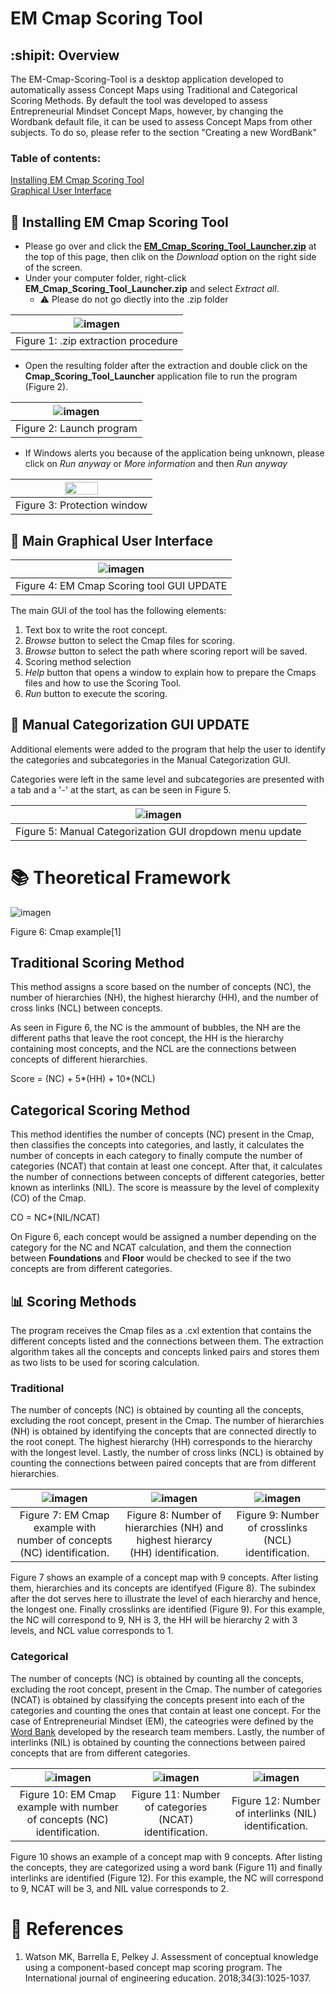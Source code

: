 # EM Cmap Scoring Tool

## :shipit: Overview

The EM-Cmap-Scoring-Tool is a desktop application developed to automatically assess Concept Maps using Traditional and Categorical Scoring Methods. By default the tool was developed to assess Entrepreneurial Mindset Concept Maps, however, by changing the Wordbank default file, it can be used to assess Concept Maps from other subjects. To do so, please refer to the section "Creating a new WordBank"

### Table of contents:
[Installing EM Cmap Scoring Tool](#wrench-installing-em-cmap-scoring-tool)  
[Graphical User Interface](#crystal_ball-main-graphical-user-interface)




## :wrench: Installing EM Cmap Scoring Tool
- Please go over and click the [**EM_Cmap_Scoring_Tool_Launcher.zip**](https://github.com/RMejiaE/EM-Cmap-Scoring-Tool/blob/main/Phase_5/EM_Cmap_Scoring_Tool_Launcher.zip) at the top of this page, then clik on the *Download* option on the right side of the screen.
- Under your computer folder, right-click **EM_Cmap_Scoring_Tool_Launcher.zip** and select *Extract all*.
  - :warning: Please do not go diectly into the .zip folder
  
| ![imagen](https://user-images.githubusercontent.com/78668372/233404342-ba3c8d10-e2c7-437e-a0da-82f20dab5c04.png) |
| :-: |
| Figure 1: .zip extraction procedure |

- Open the resulting folder after the extraction and double click on the **Cmap_Scoring_Tool_Launcher** application file to run the program (Figure 2).

| ![imagen](https://user-images.githubusercontent.com/78668372/230093790-764e3e18-1c3c-4f5b-88ff-1b8e95e21c47.png) |
| :-: |
| Figure 2: Launch program |

- If Windows alerts you because of the application being unknown, please click on *Run anyway* or *More information* and then *Run anyway*

| <img src="https://user-images.githubusercontent.com/78668372/229847812-d8e15832-8819-401c-af6d-07d6c938bb0a.png" width=50% height=60%> |
| :-: |
| Figure 3: Protection window |

## :crystal_ball: Main Graphical User Interface

| ![imagen](https://user-images.githubusercontent.com/78668372/245651333-1d85aebc-c658-4ef8-b2c7-63a9037726f5.png) |
| :-: |
| Figure 4: EM Cmap Scoring tool GUI UPDATE |

The main GUI of the tool has the following elements:  

1. Text box to write the root concept.
2. *Browse* button to select the Cmap files for scoring.
3. *Browse* button to select the path where scoring report will be saved.
4. Scoring method selection
5. *Help* button that opens a window to explain how to prepare the Cmaps files and how to use the Scoring Tool.
6. *Run* button to execute the scoring.

## 🔮 Manual Categorization GUI UPDATE
Additional elements were added to the program that help the user to identify the categories and subcategories in the Manual Categorization GUI. 

Categories were left in the same level and subcategories are presented with a tab and a '-' at the start, as can be seen in Figure 5.

| ![imagen](https://user-images.githubusercontent.com/78668372/245650502-b4fe9877-406d-4909-8f53-5d93dfcc1b3f.png) |
| :-: |
| Figure 5: Manual Categorization GUI dropdown menu update |

# 📚 Theoretical Framework
![imagen](https://user-images.githubusercontent.com/78668372/222168066-8f58282b-3591-43e3-a3ed-1d50a78556a4.png)

Figure 6: Cmap example[1]
## Traditional Scoring Method
This method assigns a score based on the number of concepts (NC), the number of hierarchies (NH), the highest hierarchy (HH), and the number of cross links (NCL) between concepts.

As seen in Figure 6, the NC is the ammount of bubbles, the NH are the different paths that leave the root concept, the HH is the hierarchy containing most concepts, and the NCL are the connections between concepts of different hierarchies.

Score = (NC) + 5*(HH) + 10*(NCL)
## Categorical Scoring Method
This method identifies the number of concepts (NC) present in the Cmap, then classifies the concepts into categories, and lastly, it calculates the number of concepts in each category to finally compute the number of categories (NCAT) that contain at least one concept. After that, it calculates the number of  connections between concepts of different categories, better known as interlinks (NIL). The score is meassure by the level of complexity (CO) of the Cmap.

CO = NC*(NIL/NCAT)

On Figure 6, each concept would be assigned a number depending on the category for the NC and NCAT calculation, and them the connection between **Foundations** and **Floor** would be checked to see if the two concepts are from different categories.

## :bar_chart: Scoring Methods 
The program receives the Cmap files as a .cxl extention that contains the different concepts listed and the connections between them. The extraction algorithm takes all the concepts and concepts linked pairs and stores them as two lists to be used for scoring calculation.
### Traditional
The number of concepts (NC) is obtained by counting all the concepts, excluding the root concept, present in the Cmap. The number of hierarchies (NH) is obtained by identifying the concepts that are connected directly to the root conept. The highest hierarchy (HH) corresponds to the hierarchy with the longest level. Lastly, the number of cross links (NCL) is obtained by counting the connections between paired concepts that are from different hierarchies.

| ![imagen](https://user-images.githubusercontent.com/78668372/229846688-053cee04-0534-417b-a71f-7421fccae00b.png) | ![imagen](https://user-images.githubusercontent.com/78668372/229847229-deb70aed-940f-49b2-89c1-6a0e4ce86f47.png)    | ![imagen](https://user-images.githubusercontent.com/78668372/229847398-aec3cc25-ae7f-4eb0-b5ba-2de266ecda3a.png) |
| :-: | :-: | :-: |
| Figure 7: EM Cmap example with number of concepts (NC) identification. | Figure 8: Number of hierarchies (NH) and highest hierarcy (HH) identification. | Figure 9: Number of crosslinks (NCL) identification. |

Figure 7 shows an example of a concept map with 9 concepts. After listing them, hierarchies and its concepts are identifyed (Figure 8). The subindex after the dot serves here to illustrate the level of each hierarchy and hence, the longest one. Finally crosslinks are identified (Figure 9).
For this example, the NC will correspond to 9, NH is 3, the HH will be hierarchy 2 with 3 levels, and NCL value corresponds to 1.

### Categorical
The number of concepts (NC) is obtained by counting all the concepts, excluding the root concept, present in the Cmap. The number of categories (NCAT) is obtained by classifying the concepts present into each of the categories and counting the ones that contain at least one concept. For the case of Entrepreneurial Mindset (EM), the cateogries were defined by the [Word Bank](https://github.com/RMejiaE/EM-Cmap-Scoring-Tool/blob/main/Phase_2/WordBank.csv) developed by the research team members. Lastly, the number of interlinks (NIL) is obtained by counting the connections between paired concepts that are from different categories.

| ![imagen](https://user-images.githubusercontent.com/78668372/229618016-94668494-1f69-418b-9535-5520c98fda32.png) | ![imagen](https://user-images.githubusercontent.com/78668372/229618225-0650527c-9952-4f7c-af26-fb7dd75c95c5.png) | ![imagen](https://user-images.githubusercontent.com/78668372/229618261-4721051f-92f2-4f9b-9fdc-54e18428638a.png) |
| :-: | :-: | :-: |
| Figure 10: EM Cmap example with number of concepts (NC) identification. | Figure 11: Number of categories (NCAT) identification. | Figure 12: Number of interlinks (NIL) identification. |

Figure 10 shows an example of a concept map with 9 concepts. After listing the concepts, they are categorized using a word bank (Figure 11) and finally interlinks are identified (Figure 12).
For this example, the NC will correspond to 9, NCAT will be 3, and NIL value corresponds to 2.


# 📑 References
1. Watson MK, Barrella E, Pelkey J. Assessment of conceptual knowledge using a component-based concept map scoring program. The International journal of engineering education. 2018;34(3):1025-1037.
